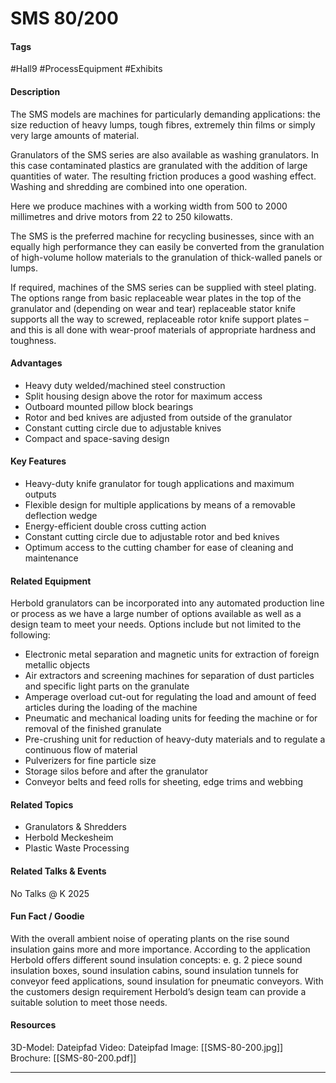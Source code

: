 # SMS 80/200

#### Tags
#Hall9 #ProcessEquipment #Exhibits

#### Description
The SMS models are machines for particularly demanding applications: the size reduction of heavy lumps, tough fibres, extremely thin films or simply very large amounts of material.

Granulators of the SMS series are also available as washing granulators. In this case contaminated plastics are granulated with the addition of large quantities of water. The resulting friction produces a good washing effect. Washing and shredding are combined into one operation.

Here we produce machines with a working width from 500 to 2000 millimetres and drive motors from 22 to 250 kilowatts.

The SMS is the preferred machine for recycling businesses, since with an equally high performance they can easily be converted from the granulation of high-volume hollow materials to the granulation of thick-walled panels or lumps.

If required, machines of the SMS series can be supplied with steel plating. The options range from basic replaceable wear plates in the top of the granulator and (depending on wear and tear) replaceable stator knife supports all the way to screwed, replaceable rotor knife support plates – and this is all done with wear-proof materials of appropriate hardness and toughness.

#### Advantages
- Heavy duty welded/machined steel construction
- Split housing design above the rotor for maximum access
- Outboard mounted pillow block bearings
- Rotor and bed knives are adjusted from outside of the granulator
- Constant cutting circle due to adjustable knives
- Compact and space-saving design

#### Key Features
- Heavy-duty knife granulator for tough applications and maximum outputs
- Flexible design for multiple applications by means of a removable deflection wedge
- Energy-efficient double cross cutting action
- Constant cutting circle due to adjustable rotor and bed knives
- Optimum access to the cutting chamber for ease of cleaning and maintenance

#### Related Equipment
Herbold granulators can be incorporated into any automated production line or process as we have a large number of options available as well as a design team to meet your needs. Options include but not limited to the following:

- Electronic metal separation and magnetic units for extraction of foreign metallic objects
- Air extractors and screening machines for separation of dust particles and specific light parts on the granulate
- Amperage overload cut-out for regulating the load and amount of feed articles during the loading of the machine
- Pneumatic and mechanical loading units for feeding the machine or for removal of the finished granulate
- Pre-crushing unit for reduction of heavy-duty materials and to regulate a continuous flow of material
- Pulverizers for fine particle size
- Storage silos before and after the granulator
- Conveyor belts and feed rolls for sheeting, edge trims and webbing

#### Related Topics
- Granulators & Shredders
- Herbold Meckesheim
- Plastic Waste Processing

#### Related Talks & Events
No Talks @ K 2025

#### Fun Fact / Goodie
With the overall ambient noise of operating plants on the rise sound insulation gains more and more importance. According to the application Herbold offers different sound insulation concepts: e. g. 2 piece sound insulation boxes, sound insulation cabins, sound insulation tunnels for conveyor feed applications, sound insulation for pneumatic conveyors. With the customers design requirement Herbold’s design team can provide a suitable solution to meet those needs. 

#### Resources
3D-Model: Dateipfad 
Video: Dateipfad
Image: [[SMS-80-200.jpg]]
Brochure: [[SMS-80-200.pdf]]

---
